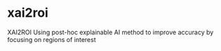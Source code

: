 # xai2roi
XAI2ROI Using post-hoc explainable AI method to improve accuracy by focusing on regions of interest 
